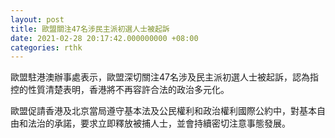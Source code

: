 ```yaml
---
layout: post
title: 歐盟關注47名涉民主派初選人士被起訴
date: 2021-02-28 20:17:42.000000000 +08:00
categories: rthk
---
```


歐盟駐港澳辦事處表示，歐盟深切關注47名涉及民主派初選人士被起訴，認為指控的性質清楚表明，香港將不再容許合法的政治多元化。

歐盟促請香港及北京當局遵守基本法及公民權利和政治權利國際公約中，對基本自由和法治的承諾，要求立即釋放被捕人士，並會持續密切注意事態發展。
